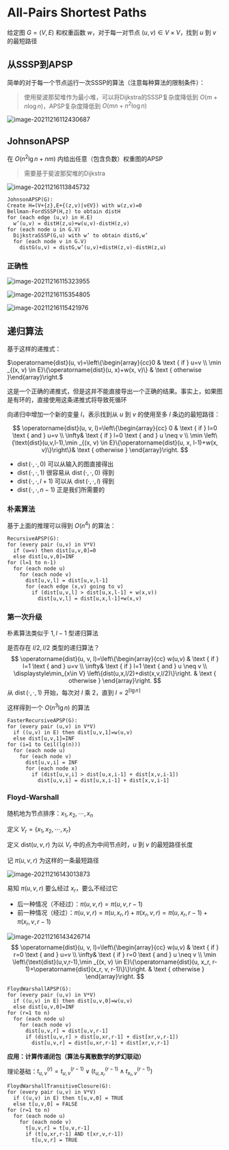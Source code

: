# All-Pairs Shortest Paths

给定图 $G=(V,E)$ 和权重函数 $w$，对于每一对节点 $(u,v)\in V\times V$，找到 $u$ 到 $v$ 的最短路径

## 从SSSP到APSP

简单的对于每一个节点运行一次SSSP的算法（注意每种算法的限制条件）：

> 使用斐波那契堆作为最小堆，可以将Dijkstra的SSSP复杂度降低到 $O(m+n\log n)$，APSP复杂度降低到 $O(mn+n^2\log n)$

![image-20211216112430687](images/image-20211216112430687.png)

## JohnsonAPSP

在 $O(n^2\lg n+nm)$ 内给出任意（包含负数）权重图的APSP

> 需要基于斐波那契堆的Dijkstra

![image-20211216113845732](images/image-20211216113845732.png)

```pseudocode
JohnsonAPSP(G):
Create H=(V+{z},E+{(z,v)|v∈V}) with w(z,v)=0
Bellman-FordSSSP(H,z) to obtain distH
for (each edge (u,v) in H.E)
  w’(u,v) = distH(z,u)+w(u,v)-distH(z,v)
for (each node u in G.V)
  DijkstraSSSP(G,u) with w’ to obtain distG,w’
  for (each node v in G.V)
    distG(u,v) = distG,w’(u,v)+distH(z,v)-distH(z,u)
```

### 正确性

![image-20211216115323955](images/image-20211216115323955.png)

![image-20211216115354805](images/image-20211216115354805.png)

![image-20211216115421976](images/image-20211216115421976.png)

## 递归算法

基于这样的递推式：

$\operatorname{dist}(u, v)=\left\{\begin{array}{cc}0 & \text { if } u=v \\ \min _{(x, v) \in E}\{\operatorname{dist}(u, x)+w(x, v)\} & \text { otherwise }\end{array}\right.$

这是一个正确的递推式，但是这并不能直接导出一个正确的结果。事实上，如果图是有环的，直接使用这条递推式将导致死循环

向递归中增加一个新的变量 $l$，表示找到从 $u$ 到 $v$ 的使用至多 $l$ 条边的最短路径：

$$
\operatorname{dist}(u, v, l)=\left\{\begin{array}{cc}
0 & \text { if } l=0 \text { and } u=v \\
\infty& \text { if } l=0 \text { and } u \neq v \\
\min \left\{\text{dist}(u,v,l-1),\min _{(x, v) \in E}\{\operatorname{dist}(u, x, l-1)+w(x, v)\}\right\}& \text { otherwise }
\end{array}\right.
$$

* $\operatorname{dist}(\cdot, \cdot, 0)$ 可以从输入的图直接得出
* $\operatorname{dist}(\cdot, \cdot, 1)$ 很容易从 $\operatorname{dist}(\cdot, \cdot, 0)$ 得到
* $\operatorname{dist}(\cdot, \cdot, l+1)$ 可以从 $\operatorname{dist}(\cdot, \cdot, l)$ 得到
* $\operatorname{dist}(\cdot, \cdot, n-1)$ 正是我们所需要的

### 朴素算法 

基于上面的推理可以得到 $O(n^4)$ 的算法：

```pseudocode
RecursiveAPSP(G):
for (every pair (u,v) in V*V)
  if (u=v) then dist[u,v,0]=0
  else dist[u,v,0]=INF
for (l=1 to n-1)
  for (each node u)
    for (each node v)
      dist[u,v,l] = dist[u,v,l-1]
      for (each edge (x,v) going to v)
        if (dist[u,v,l] > dist[u,x,l-1] + w(x,v))
          dist[u,v,l] = dist[u,x,l-1]+w(x,v)
```

### 第一次升级

朴素算法类似于 $1,l-1$ 型递归算法

是否存在 $l/2,l/2$ 类型的递归算法？
$$
\operatorname{dist}(u, v, l)=\left\{\begin{array}{cc}
w(u,v) & \text { if } l=1 \text { and } u=v \\
\infty& \text { if } l=1 \text { and } u \neq v \\
\displaystyle\min_{x\in V} \left\{dist(u,x,l/2)+dist(x,v,l/2)\}\right. & \text { otherwise }
\end{array}\right.
$$
从 $\operatorname{dist}(\cdot, \cdot, 1)$ 开始，每次对 $l$ 乘 $2$，直到 $l=2^{\left\lceil \lg n \right\rceil}$

这样得到一个 $O(n^3\lg n)$ 的算法

```pseudocode
FasterRecursiveAPSP(G):
for (every pair (u,v) in V*V)
  if ((u,v) in E) then dist[u,v,1]=w(u,v)
  else dist[u,v,1]=INF
for (i=1 to Ceil(lg(n)))
  for (each node u)
    for (each node v)
      dist[u,v,i] = INF
      for (each node x)
        if (dist[u,v,i] > dist[u,x,i-1] + dist[x,v,i-1])
          dist[u,v,i] = dist[u,x,i-1] + dist[x,v,i-1]
```

### Floyd-Warshall

随机地为节点排序：$x_1,x_2,\cdots,x_n$

定义 $V_r=\{x_1,x_2,\cdots,x_r\}$

定义 $\text{dist}(u,v,r)$ 为以 $V_r$ 中的点为中间节点时，$u$ 到 $v$ 的最短路径长度

记 $\pi(u,v,r)$ 为这样的一条最短路径

![image-20211216143013873](images/image-20211216143013873.png)

易知 $\pi(u,v,r)$ 要么经过 $x_r$，要么不经过它

* 后一种情况（不经过）：$\pi(u,v,r)=\pi(u,v,r-1)$
* 前一种情况（经过）：$\pi(u,v,r)=\pi(u,x_r,r)+\pi(x_r,v,r)=\pi(u,x_r,r-1)+\pi(x_r,v,r-1)$

![image-20211216143426714](images/image-20211216143426714.png)
$$
\operatorname{dist}(u, v, l)=\left\{\begin{array}{cc}
w(u,v) & \text { if } r=0 \text { and } u=v \\
\infty& \text { if } r=0 \text { and } u \neq v \\
\min \left\{\text{dist}(u,v,r-1),\min _{(x, v) \in E}\{\operatorname{dist}(u, x_r, r-1)+\operatorname{dist}(x_r, v, r-1)\}\}\right. & \text { otherwise }
\end{array}\right.
$$

```pseudocode
FloydWarshallAPSP(G):
for (every pair (u,v) in V*V)
  if ((u,v) in E) then dist[u,v,0]=w(u,v)
  else dist[u,v,0]=INF
for (r=1 to n)
  for (each node u)
    for (each node v)
      dist[u,v,r] = dist[u,v,r-1]
      if (dist[u,v,r] > dist[u,xr,r-1] + dist[xr,v,r-1])
        dist[u,v,r] = dist[u,xr,r-1] + dist[xr,v,r-1]
```

**应用：计算传递闭包（算法与离散数学的梦幻联动）**

理论基础：$t_{u, v}^{(r)}=t_{u, v}^{(r-1)} \vee\left(t_{u, x_{r}}^{(r-1)} \wedge t_{x_{r}, v}^{(r-1)}\right)$

```pseudocode
FloydWarshallTransitiveClosure(G):
for (every pair (u,v) in V*V)
  if ((u,v) in E) then t[u,v,0] = TRUE
  else t[u,v,0] = FALSE
for (r=1 to n)
  for (each node u)
    for (each node v)
      t[u,v,r] = t[u,v,r-1]
      if (t[u,xr,r-1] AND t[xr,v,r-1])
        t[u,v,r] = TRUE
```







